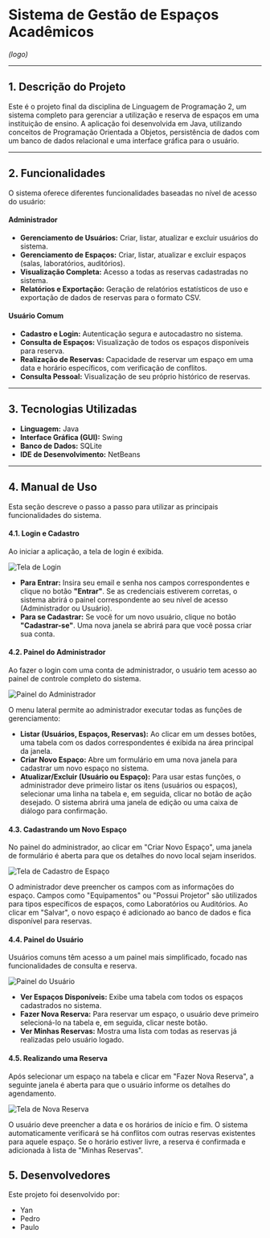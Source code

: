 # Sistema de Gestão de Espaços Acadêmicos

*(logo)*

---

## 1. Descrição do Projeto

Este é o projeto final da disciplina de Linguagem de Programação 2, um sistema completo para gerenciar a utilização e reserva de espaços em uma instituição de ensino. A aplicação foi desenvolvida em Java, utilizando conceitos de Programação Orientada a Objetos, persistência de dados com um banco de dados relacional e uma interface gráfica para o usuário.

---

## 2. Funcionalidades

O sistema oferece diferentes funcionalidades baseadas no nível de acesso do usuário:

#### Administrador
-   **Gerenciamento de Usuários:** Criar, listar, atualizar e excluir usuários do sistema.
-   **Gerenciamento de Espaços:** Criar, listar, atualizar e excluir espaços (salas, laboratórios, auditórios).
-   **Visualização Completa:** Acesso a todas as reservas cadastradas no sistema.
-   **Relatórios e Exportação:** Geração de relatórios estatísticos de uso e exportação de dados de reservas para o formato CSV.

#### Usuário Comum
-   **Cadastro e Login:** Autenticação segura e autocadastro no sistema.
-   **Consulta de Espaços:** Visualização de todos os espaços disponíveis para reserva.
-   **Realização de Reservas:** Capacidade de reservar um espaço em uma data e horário específicos, com verificação de conflitos.
-   **Consulta Pessoal:** Visualização de seu próprio histórico de reservas.

---

## 3. Tecnologias Utilizadas

-   **Linguagem:** Java
-   **Interface Gráfica (GUI):** Swing
-   **Banco de Dados:** SQLite
-   **IDE de Desenvolvimento:** NetBeans

---

## 4. Manual de Uso

Esta seção descreve o passo a passo para utilizar as principais funcionalidades do sistema.

#### 4.1. Login e Cadastro

Ao iniciar a aplicação, a tela de login é exibida.

![Tela de Login](https://i.imgur.com/k6b3YyW.png)

* **Para Entrar:** Insira seu email e senha nos campos correspondentes e clique no botão **"Entrar"**. Se as credenciais estiverem corretas, o sistema abrirá o painel correspondente ao seu nível de acesso (Administrador ou Usuário).
* **Para se Cadastrar:** Se você for um novo usuário, clique no botão **"Cadastrar-se"**. Uma nova janela se abrirá para que você possa criar sua conta.

#### 4.2. Painel do Administrador

Ao fazer o login com uma conta de administrador, o usuário tem acesso ao painel de controle completo do sistema.

![Painel do Administrador](https://i.imgur.com/8i9b7gR.png)

O menu lateral permite ao administrador executar todas as funções de gerenciamento:

* **Listar (Usuários, Espaços, Reservas):** Ao clicar em um desses botões, uma tabela com os dados correspondentes é exibida na área principal da janela.
* **Criar Novo Espaço:** Abre um formulário em uma nova janela para cadastrar um novo espaço no sistema.
* **Atualizar/Excluir (Usuário ou Espaço):** Para usar estas funções, o administrador deve primeiro listar os itens (usuários ou espaços), selecionar uma linha na tabela e, em seguida, clicar no botão de ação desejado. O sistema abrirá uma janela de edição ou uma caixa de diálogo para confirmação.

#### 4.3. Cadastrando um Novo Espaço

No painel do administrador, ao clicar em "Criar Novo Espaço", uma janela de formulário é aberta para que os detalhes do novo local sejam inseridos.

![Tela de Cadastro de Espaço](https://i.imgur.com/vH3j05c.png)

O administrador deve preencher os campos com as informações do espaço. Campos como "Equipamentos" ou "Possui Projetor" são utilizados para tipos específicos de espaços, como Laboratórios ou Auditórios. Ao clicar em "Salvar", o novo espaço é adicionado ao banco de dados e fica disponível para reservas.

#### 4.4. Painel do Usuário

Usuários comuns têm acesso a um painel mais simplificado, focado nas funcionalidades de consulta e reserva.

![Painel do Usuário](https://i.imgur.com/K3Zl71h.png)

* **Ver Espaços Disponíveis:** Exibe uma tabela com todos os espaços cadastrados no sistema.
* **Fazer Nova Reserva:** Para reservar um espaço, o usuário deve primeiro selecioná-lo na tabela e, em seguida, clicar neste botão.
* **Ver Minhas Reservas:** Mostra uma lista com todas as reservas já realizadas pelo usuário logado.

#### 4.5. Realizando uma Reserva

Após selecionar um espaço na tabela e clicar em "Fazer Nova Reserva", a seguinte janela é aberta para que o usuário informe os detalhes do agendamento.

![Tela de Nova Reserva](https://i.imgur.com/Kqf4b3L.png)

O usuário deve preencher a data e os horários de início e fim. O sistema automaticamente verificará se há conflitos com outras reservas existentes para aquele espaço. Se o horário estiver livre, a reserva é confirmada e adicionada à lista de "Minhas Reservas".

## 5. Desenvolvedores

Este projeto foi desenvolvido por:

* Yan
* Pedro
* Paulo
